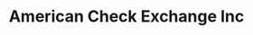 ---
title: American Check Exchange Inc
slug: american-check-exchange-inc
updated-on: '2024-05-30T13:44:31.749Z'
created-on: '2024-05-30T13:41:46.671Z'
published-on: '2024-05-30T13:54:32.469Z'
f_city-state-2:
- cms/city/mobile-al.md
- cms/city/prichard-al.md
- cms/city/summit-ms.md
f_locations:
- cms/payday-loan/american-check-exchange-inc-4269.md
- cms/payday-loan/american-check-exchange-inc-4270.md
- cms/payday-loan/american-check-exchange-inc-4271.md
f_states:
- cms/state/alabama.md
- cms/state/mississippi.md
layout: '[company].html'
tags: company
---